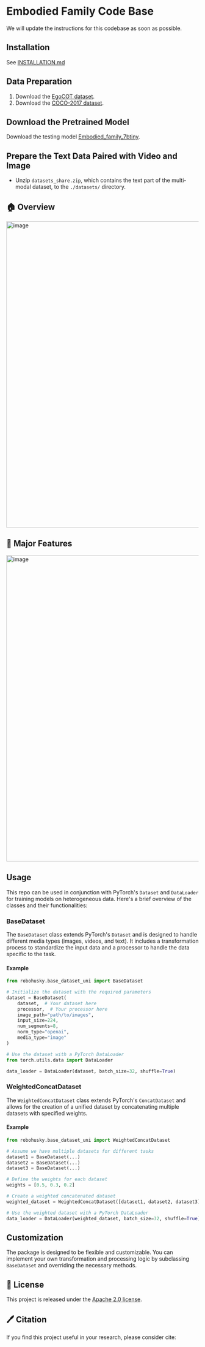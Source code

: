 # Embodied Family Code Base

We will update the instructions for this codebase as soon as possible.

## Installation

See [INSTALLATION.md](https://github.com/EmbodiedGPT/EmbodiedGPT_Pytorch/blob/main/INSTALLATION.md)

## Data Preparation

1. Download the [EgoCOT dataset](https://github.com/EmbodiedGPT/EgoCOT_Dataset).
2. Download the [COCO-2017 dataset](https://www.kaggle.com/datasets/awsaf49/coco-2017-dataset).

## Download the Pretrained Model

Download the testing
model [Embodied_family_7btiny](https://drive.google.com/file/d/1sBTy8oXeweJg3STbhzBR_5pLcVs1F20q/view?usp=sharing).

## Prepare the Text Data Paired with Video and Image

- Unzip `datasets_share.zip`, which contains the text part of the multi-modal dataset, to the `./datasets/` directory.

## 🏠 Overview

<img width="800" alt="image" src="https://github.com/EmbodiedGPT/EmbodiedGPT_Pytorch/blob/main/assest/overall_frame_embodiedgpt.png">

## 🎁 Major Features

<img width="800" alt="image" src="https://github.com/EmbodiedGPT/EmbodiedGPT_Pytorch/blob/main/assest/main_features_embodiedgpt.png">

## Usage

This repo can be used in conjunction with PyTorch's `Dataset` and `DataLoader` for training models on heterogeneous
data. Here's a brief overview of the classes and their functionalities:

### BaseDataset

The `BaseDataset` class extends PyTorch's `Dataset` and is designed to handle different media types (images, videos, and
text). It includes a transformation process to standardize the input data and a processor to handle the data specific to
the task.

#### Example

```python
from robohusky.base_dataset_uni import BaseDataset

# Initialize the dataset with the required parameters
dataset = BaseDataset(
    dataset,  # Your dataset here
    processor,  # Your processor here
    image_path="path/to/images",
    input_size=224,
    num_segments=8,
    norm_type="openai",
    media_type="image"
)

# Use the dataset with a PyTorch DataLoader
from torch.utils.data import DataLoader

data_loader = DataLoader(dataset, batch_size=32, shuffle=True)
```

### WeightedConcatDataset

The `WeightedConcatDataset` class extends PyTorch's `ConcatDataset` and allows for the creation of a unified dataset by
concatenating multiple datasets with specified weights.

#### Example

```python
from robohusky.base_dataset_uni import WeightedConcatDataset

# Assume we have multiple datasets for different tasks
dataset1 = BaseDataset(...)
dataset2 = BaseDataset(...)
dataset3 = BaseDataset(...)

# Define the weights for each dataset
weights = [0.5, 0.3, 0.2]

# Create a weighted concatenated dataset
weighted_dataset = WeightedConcatDataset([dataset1, dataset2, dataset3], weights=weights)

# Use the weighted dataset with a PyTorch DataLoader
data_loader = DataLoader(weighted_dataset, batch_size=32, shuffle=True)
```

## Customization

The package is designed to be flexible and customizable. You can implement your own transformation and processing logic
by subclassing `BaseDataset` and overriding the necessary methods.

## 🎫 License

This project is released under the [Apache 2.0 license](LICENSE).

## 🖊️ Citation

If you find this project useful in your research, please consider cite:
